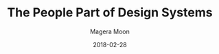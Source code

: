 ---
date: 2018-02-28
title: The People Part of Design Systems
author: Magera Moon
link: https://medium.com/related-works-inc/the-people-part-of-design-systems-a5b54eea24f4
description: We realized that ultimately for our systems to succeed long-term, they needed to be thought of as everyone’s responsibility. It became clear our role as a team should also be to help everyone contribute to our evolving system with the big picture in mind.
tags:
- process
- contribution

# ================================
# ARTICLE TAGS AVAILABLE
# ================================
# - animation
# - code
# - contribution
# - design-tokens
# - figma
# - leadership
# - patterns
# - process
# - sketch
# ================================
---